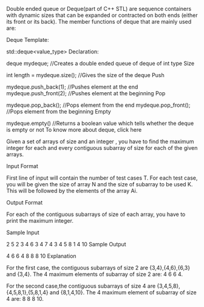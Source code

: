 Double ended queue or Deque(part of C++ STL) are sequence containers with dynamic sizes that can be expanded or contracted on both ends (either its front or its back). The member functions of deque that are mainly used are:

Deque Template:

std::deque<value_type>
Declaration:

deque<int> mydeque; //Creates a double ended queue of deque of int type
Size

int length = mydeque.size(); //Gives the size of the deque
Push

mydeque.push_back(1); //Pushes element at the end
mydeque.push_front(2); //Pushes element at the beginning
Pop

mydeque.pop_back(); //Pops element from the end
mydeque.pop_front(); //Pops element from the beginning
Empty

mydeque.empty() //Returns a boolean value which tells whether the deque is empty or not
To know more about deque, click here

Given a set of arrays of size  and an integer , you have to find the maximum integer for each and every contiguous subarray of size  for each of the given arrays.

Input Format

First line of input will contain the number of test cases T. For each test case, you will be given the size of array N and the size of subarray to be used K. This will be followed by the elements of the array Ai.

Output Format

For each of the contiguous subarrays of size  of each array, you have to print the maximum integer.

Sample Input

2
5 2
3 4 6 3 4
7 4
3 4 5 8 1 4 10
Sample Output

4 6 6 4
8 8 8 10
Explanation

For the first case, the contiguous subarrays of size 2 are {3,4},{4,6},{6,3} and {3,4}. The 4 maximum elements of subarray of size 2 are: 4 6 6 4. 

For the second case,the contiguous subarrays of size 4 are {3,4,5,8},{4,5,8,1},{5,8,1,4} and {8,1,4,10}. The 4 maximum element of subarray of size 4 are: 8 8 8 10.